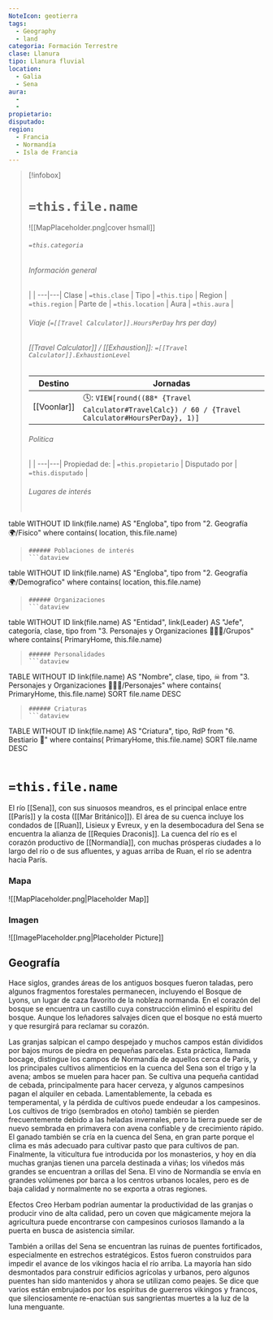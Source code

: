 ```yaml
---
NoteIcon: geotierra
tags:
  - Geography 
  - land 
categoria: Formación Terrestre
clase: Llanura
tipo: Llanura fluvial
location: 
  - Galia 
  - Sena
aura:
  - 
  - 
propietario: 
disputado: 
region:
  - Francia  
  - Normandía
  - Isla de Francia 
---
```


> [!infobox]
> # `=this.file.name`
> ![[MapPlaceholder.png|cover hsmall]]
> ###### `=this.categoria` 
> ###### Información general
>  |   |
> ---|---|
> Clase | `=this.clase` |
> Tipo | `=this.tipo` |
> Region | `=this.region` |
> Parte de | `=this.location` |
> Aura | `=this.aura`  |
> ###### Viaje (`=[[Travel Calculator]].HoursPerDay` hrs per day)
> ###### [[Travel Calculator]]  / [[Exhaustion]]:  `=[[Travel Calculator]].ExhaustionLevel`
> Destino |  Jornadas  |
> ---|---|
> [[Voonlar]] | 🕓: `VIEW[round((88* {Travel Calculator#TravelCalc}) / 60 / {Travel Calculator#HoursPerDay}, 1)]`      |
> ###### Politica
>  |   |
> ---|---|
> Propiedad de: | `=this.propietario` |
> Disputado por | `=this.disputado` |
>###### Lugares de interés
> ```dataview
table WITHOUT ID link(file.name) AS "Engloba",  tipo
from "2. Geografía 🌍/Fisico"
where contains( location, this.file.name)
>```
>###### Poblaciones de interés
> ```dataview
table WITHOUT ID link(file.name) AS "Engloba",  tipo
from "2. Geografía 🌍/Demografico"
where contains( location, this.file.name)
>```
>###### Organizaciones
> ```dataview
table WITHOUT ID link(file.name) AS "Entidad", link(Leader) AS "Jefe", categoría, clase, tipo
from "3. Personajes y Organizaciones 🧑‍🤝‍🧑/Grupos"
where contains( PrimaryHome, this.file.name)
>```
>###### Personalidades 
>```dataview
TABLE WITHOUT ID link(file.name) AS "Nombre", clase, tipo, ☠
from "3. Personajes y Organizaciones 🧑‍🤝‍🧑/Personajes"
where contains( PrimaryHome, this.file.name)
SORT file.name DESC
>```
>###### Criaturas
> ```dataview
TABLE WITHOUT ID link(file.name) AS "Criatura", tipo, RdP
from "6. Bestiario 🐉"
where contains( PrimaryHome, this.file.name)
SORT file.name DESC
>```


# `=this.file.name`
El río [[Sena]], con sus sinuosos meandros, es el principal enlace entre [[París]] y la costa ([[Mar Británico]]). El área de su cuenca incluye los condados de [[Ruan]], Lisieux y Evreux, y en la desembocadura del Sena se encuentra la alianza de [[Requies Draconis]]. La cuenca del río es el corazón productivo de [[Normandía]], con muchas prósperas ciudades a lo largo del río o de sus afluentes, y aguas arriba de Ruan, el río se adentra hacia París.

### Mapa
![[MapPlaceholder.png|Placeholder Map]]

### Imagen
![[ImagePlaceholder.png|Placeholder Picture]]

## Geografía
Hace siglos, grandes áreas de los antiguos bosques fueron taladas, pero algunos fragmentos forestales permanecen, incluyendo el Bosque de Lyons, un lugar de caza favorito de la nobleza normanda. En el corazón del bosque se encuentra un castillo cuya construcción eliminó el espíritu del bosque. Aunque los leñadores salvajes dicen que el bosque no está muerto y que resurgirá para reclamar su corazón.

Las granjas salpican el campo despejado y muchos campos están divididos por bajos muros de piedra en pequeñas parcelas. Esta práctica, llamada bocage, distingue los campos de Normandía de aquellos cerca de París, y los principales cultivos alimenticios en la cuenca del Sena son el trigo y la avena; ambos se muelen para hacer pan. Se cultiva una pequeña cantidad de cebada, principalmente para hacer cerveza, y algunos campesinos pagan el alquiler en cebada. Lamentablemente, la cebada es temperamental, y la pérdida de cultivos puede endeudar a los campesinos. Los cultivos de trigo (sembrados en otoño) también se pierden frecuentemente debido a las heladas invernales, pero la tierra puede ser de nuevo sembrada en primavera con avena confiable y de crecimiento rápido. El ganado también se cría en la cuenca del Sena, en gran parte porque el clima es más adecuado para cultivar pasto que para cultivos de pan. Finalmente, la viticultura fue introducida por los monasterios, y hoy en día muchas granjas tienen una parcela destinada a viñas; los viñedos más grandes se encuentran a orillas del Sena. El vino de Normandía se envía en grandes volúmenes por barca a los centros urbanos locales, pero es de baja calidad y normalmente no se exporta a otras regiones.

Efectos Creo Herbam podrían aumentar la productividad de las granjas o producir vino de alta calidad, pero un coven que mágicamente mejora la agricultura puede encontrarse con campesinos curiosos llamando a la puerta en busca de asistencia similar.

También a orillas del Sena se encuentran las ruinas de puentes fortificados, especialmente en estrechos estratégicos. Estos fueron construidos para impedir el avance de los vikingos hacia el río arriba. La mayoría han sido desmontados para construir edificios agrícolas y urbanos, pero algunos puentes han sido mantenidos y ahora se utilizan como peajes. Se dice que varios están embrujados por los espíritus de guerreros vikingos y francos, que silenciosamente re-enactúan sus sangrientas muertes a la luz de la luna menguante.



